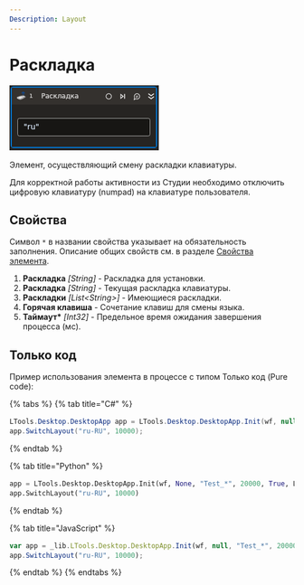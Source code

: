 ```yaml
---
Description: Layout
---
```


# Раскладка

![](../../../.gitbook/assets1/studio-linux-elements-basic/Desktop-Layout.PNG)

Элемент, осуществляющий смену раскладки клавиатуры.

Для корректной работы активности из Студии необходимо отключить цифровую клавиатуру (numpad) на клавиатуре пользователя.

## Свойства
Символ `*` в названии свойства указывает на обязательность заполнения. 
Описание общих свойств см. в разделе [Свойства элемента](https://docs.primo-rpa.ru/primo-rpa/primo-studio/process/elements#svoistva-elementa).

1. **Раскладка** *[String]* - Раскладка для установки.
1. **Раскладка** *[String]* - Текущая раскладка клавиатуры.
1. **Раскладки** *[List\<String>]* - Имеющиеся раскладки.
1. **Горячая клавиша** - Сочетание клавиш для смены языка.
1. **Таймаут\*** *[Int32]* - Предельное время ожидания завершения процесса (мс).

## Только код
Пример использования элемента в процессе с типом Только код (Pure code):

{% tabs %}
{% tab title="C#" %}
```csharp
LTools.Desktop.DesktopApp app = LTools.Desktop.DesktopApp.Init(wf, null, "Test_*", 20000, true, LTools.Desktop.Model.DesktopTypes.UIAUTOMATION);
app.SwitchLayout("ru-RU", 10000);
```
{% endtab %}

{% tab title="Python" %}
```python
app = LTools.Desktop.DesktopApp.Init(wf, None, "Test_*", 20000, True, LTools.Desktop.Model.DesktopTypes.UIAUTOMATION)
app.SwitchLayout("ru-RU", 10000)
```
{% endtab %}

{% tab title="JavaScript" %}
```javascript
var app = _lib.LTools.Desktop.DesktopApp.Init(wf, null, "Test_*", 20000, true, _lib.LTools.Desktop.Model.DesktopTypes.UIAUTOMATION);
app.SwitchLayout("ru-RU", 10000);
```
{% endtab %}
{% endtabs %}


